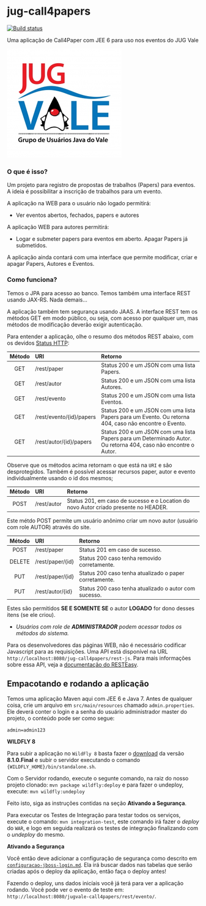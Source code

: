 jug-call4papers
===============

[![Build status](https://travis-ci.org/CodeVale/jug-call4papers.png)](https://travis-ci.org/CodeVale/jug-call4papers.png?branch=master)

Uma aplicação de Call4Paper com JEE 6 para uso nos eventos do JUG Vale

![JUG](src/main/webapp/img/logo_jug_vale_final.jpg)

### O que é isso?

Um projeto para registro de propostas de trabalhos (Papers) para eventos. A ideia é possibilitar a inscrição de trabalhos para um evento.

A aplicação na WEB para o usuário não logado permitirá:

* Ver eventos abertos, fechados, papers e autores

A aplicação WEB para autores permitirá:

* Logar e submeter papers para eventos em aberto. Apagar Papers já submetidos.

A aplicação ainda contará com uma interface que permite modificar, criar e apagar Papers, Autores e Eventos. 

### Como funciona?

Temos o JPA para acesso ao banco. Temos também uma interface REST usando JAX-RS. Nada demais...

A aplicação também tem segurança usando JAAS. A interface REST tem os métodos GET em modo público, ou seja, com acesso por qualquer um, mas métodos de modificação deverão exigir autenticação. 

Para entender a aplicação, olhe o resumo dos métodos REST abaixo, com os devidos [Status HTTP](http://www.restapitutorial.com/httpstatuscodes.html):


Método 	  | URI											              | Retorno 
:-----:	  | :-------------------------------------| :------------------
GET		    | /rest/paper                        |  Status 200 e um JSON com uma lista Papers.
GET		    | /rest/autor                        |  Status 200 e um JSON com uma lista Autores.
GET		    | /rest/evento                       |  Status 200 e um JSON com uma lista Eventos.
GET		    | /rest/evento/{id}/papers           |  Status 200 e um JSON com uma lista Papers para um Evento. Ou retorna 404, caso não encontre o Evento.
GET		    | /rest/autor/{id}/papers            |  Status 200 e um JSON com uma lista Papers para um Determinado Autor. Ou retorna 404, caso não encontre o Autor.

Observe que os métodos acima retornam o que está na `URI` e são desprotegidos. Também é possível acessar recursos paper, autor e evento individualmente usando o id dos mesmos;

Método 	  | URI											              | Retorno           
:-----:	  | :-------------------------------------| :------------------
POST		  | /rest/autor                        | Status 201, em caso de sucesso e o Location do novo Autor criado presente no HEADER.

Este métdo POST permite um usuário anônimo criar um novo autor (usuário com role AUTOR) através do site.

Método 	                | URI											              | Retorno           
:----------------------:| :-------------------------------------| :------------------
POST		  | /rest/paper                                      | Status 201 em caso de sucesso.
DELETE                  | /rest/paper/{id}                   | Status 200 caso tenha removido corretamente.
PUT                     | /rest/paper/{id}                   | Status 200 caso tenha atualizado o paper corretamente.
PUT		                  | /rest/autor/{id}                   | Status 200 caso tenha atualizado o autor com sucesso.


Estes são permitidos **SE E SOMENTE SE** o autor **LOGADO** for dono desses itens (se ele criou).

* _Usuários com role de **ADMINISTRADOR** podem acessar todos os métodos do sistema._


Para os desenvolvedores das páginas WEB, não é necessário codificar Javascript para as requisições. Uma API está disponível na URL `http://localhost:8080/jug-call4papers/rest-js`. Para mais informações sobre essa API, veja a [documentação do RESTEasy](http://docs.jboss.org/resteasy/docs/2.3.7.Final/userguide/html/AJAX_Client.html#d4e1923).

Empacotando e rodando a aplicação
--------

Temos uma aplicação Maven aqui com JEE 6 e Java 7.
Antes de qualquer coisa, crie um arquivo em `src/main/resources` chamado `admin.properties`. Ele deverá conter o login e a senha do usuário administrador master do projeto, o conteúdo pode ser como segue:
~~~
admin=admin123
~~~


**WILDFLY 8**

Para subir a aplicação no `WildFly 8` basta fazer o [download](http://wildfly.org/downloads/) da versão **8.1.0.Final** e subir o servidor executando o comando `{WILDFLY_HOME}/bin/standalone.sh`.

Com o Servidor rodando, execute o segunte comando, na raiz do nosso projeto clonado: `mvn package wildfly:deploy` e para fazer o undeploy, execute: `mvn wildfly:undeploy`

Feito isto, siga as instruções contidas na seção **Ativando a Segurança**.

Para executar os Testes de Integração para testar todos os serviços, execute o comando: `mvn integration-test`, este comando irá fazer o _deploy_ do `WAR`, e logo em seguida realizará os testes de integração finalizando com o _undeploy_ do mesmo.

**Ativando a Segurança**

Você então deve adicionar a configuração de segurança como descrito em [`configuracao-jboss-login.md`](https://github.com/CodeVale/jug-call4papers/blob/master/configuracao-jboss-login.md). Ela irá buscar dados nas tabelas que serão criadas após o deploy da aplicação, então faça o deploy antes!

Fazendo o deploy, uns dados inicíais você já terá para ver a aplicação rodando. Você pode ver o evento de teste em: `http://localhost:8080/jugvale-call4papers/rest/evento/`.

